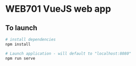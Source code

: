 # WEB701 VueJS web app 
## To launch

``` bash
# install dependencies
npm install

# Launch application - will default to "localhost:8080"
npm run serve
```

